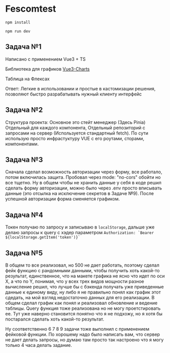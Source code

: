 # Fescomtest

```
npm install
```
```
npm run dev
```

## Задача №1 

Написано с применением Vue3 + TS

Библиотека для графиков [Vue3-Charts](https://vue3charts.org/)

Таблица на Флексах

Ответ: Легкие в использовании и простые в кастомизации решения, позволяют быстро разрабатывать нужный клиенту интерфейс

## Задача №2

Структура проекта: Основное это стейт менеджер (Здесь Pinia) Отдельный для каждого компонента, Отдельный репозиторий с запросами на сервер (Используется стандартный fetch).  По сути использую просто инфрастуктуру VUE с его роутами, сторами, компонентами.

## Задача №3

Сначала сделал возможность авторизации через форму, все работало, потом включилась защита. Пробовал через  mode: "no-cors" обойти
но все тщетно. Ну в общем чтобы не хранить данные у себя в коде решил сделать форму авторизации, можно было через .env просто вписывать данные (это отсылка на исключение секретов в Задаче №9). После успешной авторизации форма сменяется графиком.

## Задача №4

Токен получаю по запросу и записываю в ```localStorage```, дальше уже делаю запросы к query с хэдер параметром ``` Authorization: `Bearer ${localStorage.getItem('token')}` ```

## Задача №5

В общем то все реализовал, но 500 не дает работать, поэтому сделал фейк функцию с рандомными данными, чтобы получить хоть какой-то результат, единственное, что на макете графика не ясно что идет по оси Х, а что по Y, понимая, что у всех трех видов мощности разное вычисление решил, что лучше бы с бэкенда получать уже приведенные данные к единому виду, ну либо я не правильно понял как график этот сдедать, на мой взгляд недостаточно данных для его реализации. В общем сделал график как понял и реализовал обновление и ведение таблицы. Query функция тоже реализована но не могу проетстировать ее. Тут уже наверно становится понятно что я не подхожу, но я хотя бы постарался сделать хоть какой-то результат. 

Ну соответственно 6 7 8 9 задачи тоже выполнил с применением фейковой функции. По хорошему надо было написать вам, что сервер не дает делать запросы, но думаю там просто так настроено что я могу только 4 часа делать задание. 

